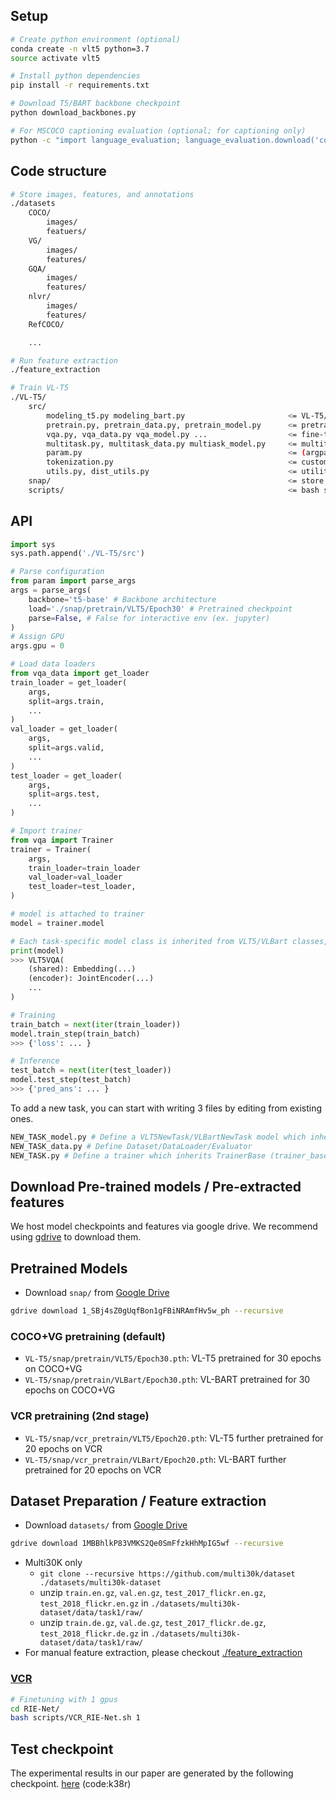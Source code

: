 
## Setup
```bash
# Create python environment (optional)
conda create -n vlt5 python=3.7
source activate vlt5

# Install python dependencies
pip install -r requirements.txt

# Download T5/BART backbone checkpoint
python download_backbones.py

# For MSCOCO captioning evaluation (optional; for captioning only)
python -c "import language_evaluation; language_evaluation.download('coco')"
```

## Code structure
```bash
# Store images, features, and annotations
./datasets
    COCO/
        images/
        featuers/
    VG/
        images/
        features/
    GQA/
        images/
        features/
    nlvr/
        images/
        features/
    RefCOCO/

    ...

# Run feature extraction
./feature_extraction

# Train VL-T5
./VL-T5/
    src/
        modeling_t5.py modeling_bart.py                       <= VL-T5/VL-BART model classes
        pretrain.py, pretrain_data.py, pretrain_model.py      <= pretraining
        vqa.py, vqa_data.py vqa_model.py ...                  <= fine-tuning on downstream tasks (ex. VQA, GQA, NLVR2)
        multitask.py, multitask_data.py multiask_model.py     <= multitask learning on 7 downstream tasks
        param.py                                              <= (argparse) configuration
        tokenization.py                                       <= custom tokenizer
        utils.py, dist_utils.py                               <= utility functions
    snap/                                                     <= store weight checkpoints
    scripts/                                                  <= bash scripts for pretraining and finetuning
```

## API
```python
import sys
sys.path.append('./VL-T5/src')

# Parse configuration
from param import parse_args
args = parse_args(
    backbone='t5-base' # Backbone architecture
    load='./snap/pretrain/VLT5/Epoch30' # Pretrained checkpoint
    parse=False, # False for interactive env (ex. jupyter)
)
# Assign GPU
args.gpu = 0

# Load data loaders
from vqa_data import get_loader
train_loader = get_loader(
    args,
    split=args.train,
    ...
)
val_loader = get_loader(
    args,
    split=args.valid,
    ...
)
test_loader = get_loader(
    args,
    split=args.test,
    ...
)

# Import trainer
from vqa import Trainer
trainer = Trainer(
    args,
    train_loader=train_loader
    val_loader=val_loader
    test_loader=test_loader,
)

# model is attached to trainer
model = trainer.model

# Each task-specific model class is inherited from VLT5/VLBart classes, which are inherited from Huggingface transformers T5/BART classes
print(model)
>>> VLT5VQA(
    (shared): Embedding(...)
    (encoder): JointEncoder(...)
    ...
)

# Training
train_batch = next(iter(train_loader))
model.train_step(train_batch)
>>> {'loss': ... }

# Inference
test_batch = next(iter(test_loader))
model.test_step(test_batch)
>>> {'pred_ans': ... }
```

To add a new task, you can start with writing 3 files by editing from existing ones.
``` bash
NEW_TASK_model.py # Define a VLT5NewTask/VLBartNewTask model which inherits VLT5/VLBart class
NEW_TASK_data.py # Define Dataset/DataLoader/Evaluator
NEW_TASK.py # Define a trainer which inherits TrainerBase (trainer_base.py)
```

## Download Pre-trained models / Pre-extracted features
We host model checkpoints and features via google drive.
We recommend using [gdrive](https://github.com/prasmussen/gdrive) to download them.

## Pretrained Models
- Download `snap/` from [Google Drive](https://drive.google.com/drive/folders/1_SBj4sZ0gUqfBon1gFBiNRAmfHv5w_ph?usp=sharing)
```bash
gdrive download 1_SBj4sZ0gUqfBon1gFBiNRAmfHv5w_ph --recursive
```

### COCO+VG pretraining (default)
* `VL-T5/snap/pretrain/VLT5/Epoch30.pth`: VL-T5 pretrained for 30 epochs on COCO+VG
* `VL-T5/snap/pretrain/VLBart/Epoch30.pth`: VL-BART pretrained for 30 epochs on COCO+VG

### VCR pretraining (2nd stage)
* `VL-T5/snap/vcr_pretrain/VLT5/Epoch20.pth`: VL-T5 further pretrained for 20 epochs on VCR
* `VL-T5/snap/vcr_pretrain/VLBart/Epoch20.pth`: VL-BART further pretrained for 20 epochs on VCR


## Dataset Preparation / Feature extraction
- Download `datasets/` from [Google Drive](https://drive.google.com/drive/folders/1MBBhlkP83VMKS2Qe0SmFfzkHhMpIG5wf?usp=sharing)
```bash
gdrive download 1MBBhlkP83VMKS2Qe0SmFfzkHhMpIG5wf --recursive
```

  - Multi30K only
    - `git clone --recursive https://github.com/multi30k/dataset ./datasets/multi30k-dataset`
    - unzip `train.en.gz`, `val.en.gz`, `test_2017_flickr.en.gz`, `test_2018_flickr.en.gz` in `./datasets/multi30k-dataset/data/task1/raw/`
    - unzip `train.de.gz`, `val.de.gz`, `test_2017_flickr.de.gz`, `test_2018_flickr.de.gz` in `./datasets/multi30k-dataset/data/task1/raw/`
- For manual feature extraction, please checkout [./feature_extraction](./feature_extraction)


### [VCR](https://visualcommonsense.com/)
```bash
# Finetuning with 1 gpus
cd RIE-Net/
bash scripts/VCR_RIE-Net.sh 1
```

## Test checkpoint
The experimental results in our paper are generated by the following checkpoint. [here](https://pan.baidu.com/s/1UGdSrVz46rCnTlMfa2-OKQ) (code:k38r)
